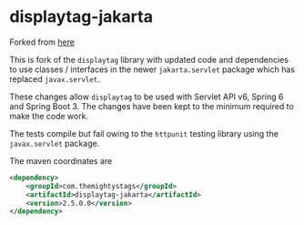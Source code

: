 displaytag-jakarta
==================

Forked from [here](http://hazendaz.github.io/displaytag/)

This is fork of the `displaytag` library with updated code and dependencies to use classes / interfaces in the newer `jakarta.servlet` package which has replaced `javax.servlet`.

These changes allow `displaytag` to be used with Servlet API v6, Spring 6 and Spring Boot 3.  The changes have been kept to the minimum required to make the code work.

The tests compile but fail owing to the `httpunit` testing library using the `javax.servlet` package.

The maven coordinates are

```xml
<dependency>
    <groupId>com.themightystags</groupId>
    <artifactId>displaytag-jakarta</artifactId>
    <version>2.5.0.0</version>
</dependency>
```